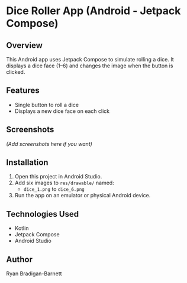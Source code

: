 # Dice Roller App (Android - Jetpack Compose)

## Overview
This Android app uses Jetpack Compose to simulate rolling a dice. It displays a dice face (1–6) and changes the image when the button is clicked.

## Features
- Single button to roll a dice
- Displays a new dice face on each click

## Screenshots
*(Add screenshots here if you want)*

## Installation
1. Open this project in Android Studio.
2. Add six images to `res/drawable/` named:
   - `dice_1.png` to `dice_6.png`
3. Run the app on an emulator or physical Android device.

## Technologies Used
- Kotlin
- Jetpack Compose
- Android Studio

## Author
Ryan Bradigan-Barnett
